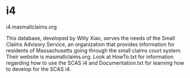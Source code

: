 i4
==
i4.masmallclaims.org

This database, developed by Willy Xiao, serves the needs of the Small Claims Advisory Service, an organization that provides information for residents of Massachusetts going through the small claims court system. Their website is masmallclaims.org.
Look at HowTo.txt for information regarding how to use the SCAS i4 and Documentation.txt for learning how to develop for the SCAS i4. 
